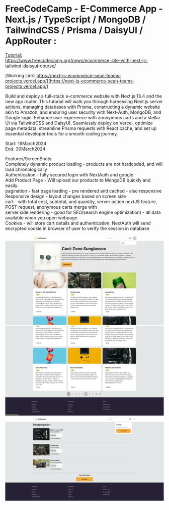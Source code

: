 # FreeCodeCamp - E-Commerce App - Next.js / TypeScript / MongoDB / TailwindCSS / Prisma / DaisyUI / AppRouter :
[Tutorial:</br>](https://www.youtube.com/watch?v=K4ziF0MhbLc&ab_channel=freeCodeCamp.org)
[https://www.freecodecamp.org/news/ecommerce-site-with-next-js-tailwind-daisyui-course/
](https://www.freecodecamp.org/news/ecommerce-site-with-next-js-tailwind-daisyui-course/)

[Working Link: https://next-js-ecommerce-sean-teams-projects.vercel.app/](https://next-js-ecommerce-sean-teams-projects.vercel.app/)

Build and deploy a full-stack e-commerce website with Next.js 13.4 and the new app router. This tutorial will walk you through harnessing Next.js server actions, managing databases with Prisma, constructing a dynamic website akin to Amazon, and ensuring user security with Next-Auth, MongoDB, and Google login. Enhance user experience with anonymous carts and a stellar UI via TailwindCSS and DaisyUI. Seamlessly deploy on Vercel, optimize page metadata, streamline Prisma requests with React cache, and set up essential developer tools for a smooth coding journey. 

Start: 16March2024</br>
End: 30March2024</br>

Features/ScreenShots:</br>
Completely dynamic product loading - products are not hardcoded, and will load chronologically</br>
Authentication - fully secured login with NextAuth and google</br>
Add Product Page - Will upload our products to MongoDB quickly and easily.</br>
pagination - fast page loading - pre rendered and cached - also responsive</br>
Responsive design - layout changes based on screen size</br>
cart - with total cost, subtotal, and quantity, server action nextJS feature, POST request, anonymous carts merge with </br>
server side rendering - good for SEO(search engine optimization) - all data available when you open webpage</br>
Cookies - will store cart details and authentication, NextAuth will send encrypted cookie in browser of user to verify the session in database</br>

![SeAnazon Top](https://github.com/evilusean/CourseraGoogleFCC/blob/main/FCC-E-CommerceApp-NextJS-TypeScript-MongoDB-Tailwind-Prisma-DaisyUI/nextjs-ecommerce/src/app/assets/SeANazonTop.png?raw=true)
![SeAnazon Bot](https://github.com/evilusean/CourseraGoogleFCC/blob/main/FCC-E-CommerceApp-NextJS-TypeScript-MongoDB-Tailwind-Prisma-DaisyUI/nextjs-ecommerce/src/app/assets/SeANazonBot.png?raw=true)
![SeAnaon Cart](https://github.com/evilusean/CourseraGoogleFCC/blob/main/FCC-E-CommerceApp-NextJS-TypeScript-MongoDB-Tailwind-Prisma-DaisyUI/nextjs-ecommerce/src/app/assets/SeANazonCart.png?raw=true)
